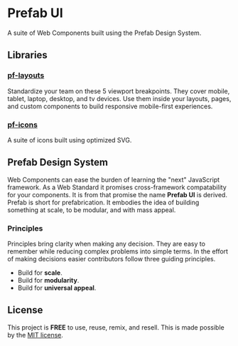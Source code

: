 # Prefab UI

A suite of Web Components built using the Prefab Design System.

## Libraries

### [pf-layouts](/packages/pf-layouts/README.md)

Standardize your team on these 5 viewport breakpoints. They cover mobile, tablet, laptop, desktop, and tv devices. Use them inside your layouts, pages, and custom components to build responsive mobile-first experiences.

### [pf-icons](/packages/pf-icons/README.md)

A suite of icons built using optimized SVG.

## Prefab Design System

Web Components can ease the burden of learning the "next" JavaScript framework. As a Web Standard it promises cross-framework compatability for your components. It is from that promise the name **Prefab UI** is derived. Prefab is short for prefabrication. It embodies the idea of building something at scale, to be modular, and with mass appeal.

### Principles

Principles bring clarity when making any decision. They are easy to remember while reducing complex problems into simple terms. In the effort of making decisions easier contributors follow three guiding principles.

- Build for **scale**.
- Build for **modularity**.
- Build for **universal appeal**.

## License

This project is __FREE__ to use, reuse, remix, and resell. This is made possible by the [MIT license](/LICENSE).
